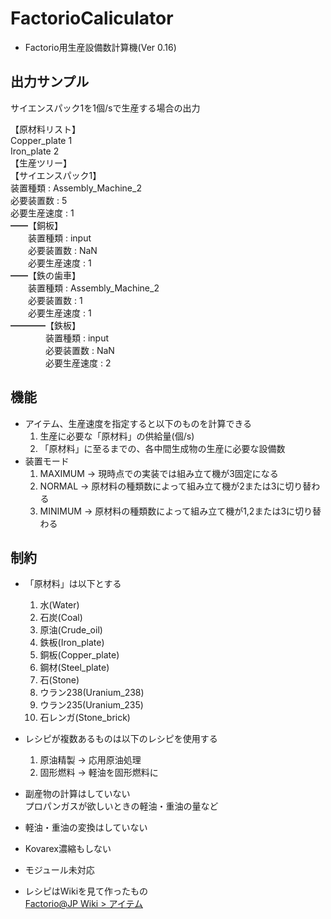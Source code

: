 # FactorioCaliculator

-   Factorio用生産設備数計算機(Ver 0.16)

## 出力サンプル

サイエンスパック1を1個/sで生産する場合の出力

【原材料リスト】  
Copper_plate    1  
Iron_plate    2  
【生産ツリー】  
【サイエンスパック1】  
装置種類  : Assembly_Machine_2  
必要装置数 : 5  
必要生産速度 : 1  
━━【銅板】  
　　装置種類 : input  
　　必要装置数 : NaN  
　　必要生産速度 : 1  
━━【鉄の歯車】  
　　装置種類 : Assembly_Machine_2  
　　必要装置数 : 1  
　　必要生産速度 : 1  
━━━━【鉄板】  
　　　　装置種類 : input  
　　　　必要装置数 : NaN  
　　　　必要生産速度 : 2  

## 機能

-   アイテム、生産速度を指定すると以下のものを計算できる
    1.  生産に必要な「原材料」の供給量(個/s)
    2.  「原材料」に至るまでの、各中間生成物の生産に必要な設備数
-   装置モード  
    1.  MAXIMUM → 現時点での実装では組み立て機が3固定になる
    2.  NORMAL  → 原材料の種類数によって組み立て機が2または3に切り替わる
    2.  MINIMUM → 原材料の種類数によって組み立て機が1,2または3に切り替わる

## 制約

-   「原材料」は以下とする
    1.  水(Water)
    2.  石炭(Coal)
    3.  原油(Crude_oil)
    4.  鉄板(Iron_plate)
    5.  銅板(Copper_plate)
    6.  鋼材(Steel_plate)
    7.  石(Stone)
    8.  ウラン238(Uranium_238)
    9.  ウラン235(Uranium_235)
    10. 石レンガ(Stone_brick)


-   レシピが複数あるものは以下のレシピを使用する
    1.  原油精製 → 応用原油処理
    2.  固形燃料 → 軽油を固形燃料に


-   副産物の計算はしていない  
    プロパンガスが欲しいときの軽油・重油の量など

-   軽油・重油の変換はしていない

-   Kovarex濃縮もしない

-   モジュール未対応
-   レシピはWikiを見て作ったもの  
      [Factorio@JP Wiki > アイテム](https://wikiwiki.jp/factorio/アイテム)
